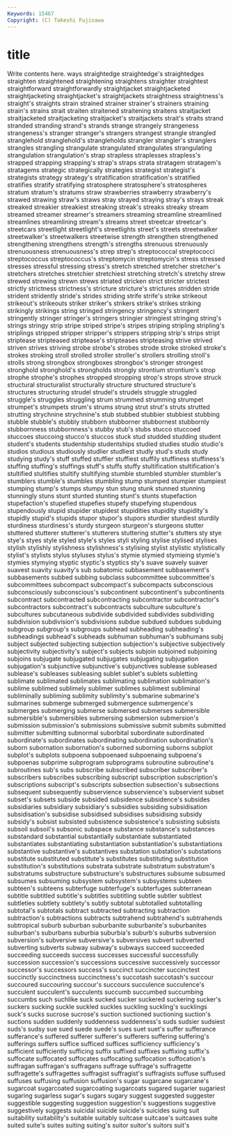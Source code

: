 ```yaml
---
Keywords: 15467 
Copyright: (C) Takeshi Fujisawa
---
```


# title

Write contents here.
ways straightedge straightedge's straightedges straighten straightened straightening straightens straighter straightest
straightforward straightforwardly straightjacket straightjacketed straightjacketing straightjacket's straightjackets straightness straightness's straight's
straights strain strained strainer strainer's strainers straining strain's strains strait
straiten straitened straitening straitens straitjacket straitjacketed straitjacketing straitjacket's straitjackets strait's
straits strand stranded stranding strand's strands strange strangely strangeness strangeness's
stranger stranger's strangers strangest strangle strangled stranglehold stranglehold's strangleholds strangler
strangler's stranglers strangles strangling strangulate strangulated strangulates strangulating strangulation strangulation's
strap strapless straplesses strapless's strapped strapping strapping's strap's straps strata
stratagem stratagem's stratagems strategic strategically strategies strategist strategist's strategists strategy
strategy's stratification stratification's stratified stratifies stratify stratifying stratosphere stratosphere's stratospheres
stratum stratum's stratums straw strawberries strawberry strawberry's strawed strawing straw's
straws stray strayed straying stray's strays streak streaked streakier streakiest
streaking streak's streaks streaky stream streamed streamer streamer's streamers streaming
streamline streamlined streamlines streamlining stream's streams street streetcar streetcar's streetcars
streetlight streetlight's streetlights street's streets streetwalker streetwalker's streetwalkers streetwise strength
strengthen strengthened strengthening strengthens strength's strengths strenuous strenuously strenuousness strenuousness's
strep strep's streptococcal streptococci streptococcus streptococcus's streptomycin streptomycin's stress stressed
stresses stressful stressing stress's stretch stretched stretcher stretcher's stretchers stretches
stretchier stretchiest stretching stretch's stretchy strew strewed strewing strewn strews
striated stricken strict stricter strictest strictly strictness strictness's stricture stricture's
strictures stridden stride strident stridently stride's strides striding strife strife's
strike strikeout strikeout's strikeouts striker striker's strikers strike's strikes striking
strikingly strikings string stringed stringency stringency's stringent stringently stringer stringer's
stringers stringier stringiest stringing string's strings stringy strip stripe striped
stripe's stripes striping stripling stripling's striplings stripped stripper stripper's strippers
stripping strip's strips stript striptease stripteased striptease's stripteases stripteasing strive
strived striven strives striving strobe strobe's strobes strode stroke stroked
stroke's strokes stroking stroll strolled stroller stroller's strollers strolling stroll's
strolls strong strongbox strongboxes strongbox's stronger strongest stronghold stronghold's strongholds
strongly strontium strontium's strop strophe strophe's strophes stropped stropping strop's
strops strove struck structural structuralist structurally structure structured structure's structures
structuring strudel strudel's strudels struggle struggled struggle's struggles struggling strum
strummed strumming strumpet strumpet's strumpets strum's strums strung strut strut's
struts strutted strutting strychnine strychnine's stub stubbed stubbier stubbiest stubbing
stubble stubble's stubbly stubborn stubborner stubbornest stubbornly stubbornness stubbornness's stubby
stub's stubs stucco stuccoed stuccoes stuccoing stucco's stuccos stuck stud
studded studding student student's students studentship studentships studied studies studio
studio's studios studious studiously studlier studliest studly stud's studs study
studying study's stuff stuffed stuffier stuffiest stuffily stuffiness stuffiness's stuffing
stuffing's stuffings stuff's stuffs stuffy stultification stultification's stultified stultifies stultify
stultifying stumble stumbled stumbler stumbler's stumblers stumble's stumbles stumbling stump
stumped stumpier stumpiest stumping stump's stumps stumpy stun stung stunk
stunned stunning stunningly stuns stunt stunted stunting stunt's stunts stupefaction
stupefaction's stupefied stupefies stupefy stupefying stupendous stupendously stupid stupider stupidest
stupidities stupidity stupidity's stupidly stupid's stupids stupor stupor's stupors sturdier
sturdiest sturdily sturdiness sturdiness's sturdy sturgeon sturgeon's sturgeons stutter stuttered
stutterer stutterer's stutterers stuttering stutter's stutters sty stye stye's styes
style styled style's styles styli styling stylise stylised stylises stylish
stylishly stylishness stylishness's stylising stylist stylistic stylistically stylist's stylists stylus
styluses stylus's stymie stymied stymieing stymie's stymies stymying styptic styptic's
styptics sty's suave suavely suaver suavest suavity suavity's sub subatomic
subbasement subbasement's subbasements subbed subbing subclass subcommittee subcommittee's subcommittees subcompact
subcompact's subcompacts subconscious subconsciously subconscious's subcontinent subcontinent's subcontinents subcontract subcontracted
subcontracting subcontractor subcontractor's subcontractors subcontract's subcontracts subculture subculture's subcultures subcutaneous
subdivide subdivided subdivides subdividing subdivision subdivision's subdivisions subdue subdued subdues
subduing subgroup subgroup's subgroups subhead subheading subheading's subheadings subhead's subheads
subhuman subhuman's subhumans subj subject subjected subjecting subjection subjection's subjective
subjectively subjectivity subjectivity's subject's subjects subjoin subjoined subjoining subjoins subjugate
subjugated subjugates subjugating subjugation subjugation's subjunctive subjunctive's subjunctives sublease subleased
sublease's subleases subleasing sublet sublet's sublets subletting sublimate sublimated sublimates
sublimating sublimation sublimation's sublime sublimed sublimely sublimer sublimes sublimest subliminal
subliminally subliming sublimity sublimity's submarine submarine's submarines submerge submerged submergence
submergence's submerges submerging submerse submersed submerses submersible submersible's submersibles submersing
submersion submersion's submission submission's submissions submissive submit submits submitted submitter
submitting subnormal suborbital subordinate subordinated subordinate's subordinates subordinating subordination subordination's
suborn subornation subornation's suborned suborning suborns subplot subplot's subplots subpoena
subpoenaed subpoenaing subpoena's subpoenas subprime subprogram subprograms subroutine subroutine's subroutines
sub's subs subscribe subscribed subscriber subscriber's subscribers subscribes subscribing subscript
subscription subscription's subscriptions subscript's subscripts subsection subsection's subsections subsequent subsequently
subservience subservience's subservient subset subset's subsets subside subsided subsidence subsidence's
subsides subsidiaries subsidiary subsidiary's subsidies subsiding subsidisation subsidisation's subsidise subsidised
subsidises subsidising subsidy subsidy's subsist subsisted subsistence subsistence's subsisting subsists
subsoil subsoil's subsonic subspace substance substance's substances substandard substantial substantially
substantiate substantiated substantiates substantiating substantiation substantiation's substantiations substantive substantive's substantives
substation substation's substations substitute substituted substitute's substitutes substituting substitution substitution's
substitutions substrata substrate substratum substratum's substratums substructure substructure's substructures subsume
subsumed subsumes subsuming subsystem subsystem's subsystems subteen subteen's subteens subterfuge
subterfuge's subterfuges subterranean subtitle subtitled subtitle's subtitles subtitling subtle subtler
subtlest subtleties subtlety subtlety's subtly subtotal subtotalled subtotalling subtotal's subtotals
subtract subtracted subtracting subtraction subtraction's subtractions subtracts subtrahend subtrahend's subtrahends
subtropical suburb suburban suburbanite suburbanite's suburbanites suburban's suburbans suburbia suburbia's
suburb's suburbs subversion subversion's subversive subversive's subversives subvert subverted subverting
subverts subway subway's subways succeed succeeded succeeding succeeds success successes
successful successfully succession succession's successions successive successively successor successor's successors
success's succinct succincter succinctest succinctly succinctness succinctness's succotash succotash's succour
succoured succouring succour's succours succulence succulence's succulent succulent's succulents succumb
succumbed succumbing succumbs such suchlike suck sucked sucker suckered suckering
sucker's suckers sucking suckle suckled suckles suckling suckling's sucklings suck's
sucks sucrose sucrose's suction suctioned suctioning suction's suctions sudden suddenly
suddenness suddenness's suds sudsier sudsiest suds's sudsy sue sued suede
suede's sues suet suet's suffer sufferance sufferance's suffered sufferer sufferer's
sufferers suffering suffering's sufferings suffers suffice sufficed suffices sufficiency sufficiency's
sufficient sufficiently sufficing suffix suffixed suffixes suffixing suffix's suffocate suffocated
suffocates suffocating suffocation suffocation's suffragan suffragan's suffragans suffrage suffrage's suffragette
suffragette's suffragettes suffragist suffragist's suffragists suffuse suffused suffuses suffusing suffusion
suffusion's sugar sugarcane sugarcane's sugarcoat sugarcoated sugarcoating sugarcoats sugared sugarier
sugariest sugaring sugarless sugar's sugars sugary suggest suggested suggester suggestible
suggesting suggestion suggestion's suggestions suggestive suggestively suggests suicidal suicide suicide's
suicides suing suit suitability suitability's suitable suitably suitcase suitcase's suitcases
suite suited suite's suites suiting suiting's suitor suitor's suitors suit's
